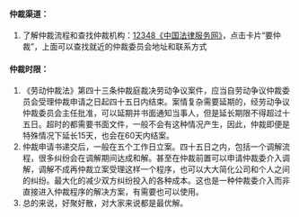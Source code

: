 #### 仲裁渠道：

1. 了解仲裁流程和查找仲裁机构：[12348《中国法律服务网》](http://www.12348.gov.cn/#/homepage)，点击卡片“要仲裁”，上面可以查找就近的仲裁委员会地址和联系方式

#### 仲裁时限：

1. 《劳动仲裁法》第四十三条仲裁庭裁决劳动争议案件，应当自劳动争议仲裁委员会受理仲裁申请之日起四十五日内结束。案情复杂需要延期的，经劳动争议仲裁委员会主任批准，可以延期并书面通知当事人，但是延长期限不得超过十五日。超时的都需要书面文件，一般不会有这种情况产生，因此，仲裁即便是特殊情况下延长15天，也会在60天内结案。
2. 仲裁申请书递交后，一般在五个工作日立案。四十五日之内，包括一个调解流程，很多纠纷会在调解期间达成和解。甚至在仲裁前置可以申请仲裁委介入调解，调解不成再仲裁立案受理这样一个程序，也可以大大简化公司和个人之间的纠纷。最大化的减少双方纠纷投入的各种成本。这也是一种仲裁委介入而非直接进入仲裁程序的解决方案，有需要也可以使用。
3. 总的来说，好聚好散，对大家来说都是最优解。

